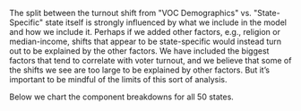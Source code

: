 The split between the turnout shift from "VOC Demographics" vs. "State-Specific"
state itself is strongly influenced by what we include in the model
and how we include it.
Perhaps if we added other factors, e.g., religion or median-income, shifts that
appear to be state-specific would instead turn out to be explained by the other factors.
We have included the biggest factors that tend to correlate with voter turnout,
and we believe that some of the shifts we see are too large to be explained by other factors.
But it’s important to be mindful of the limits of this sort of analysis.

Below we chart the component breakdowns for all 50 states.

